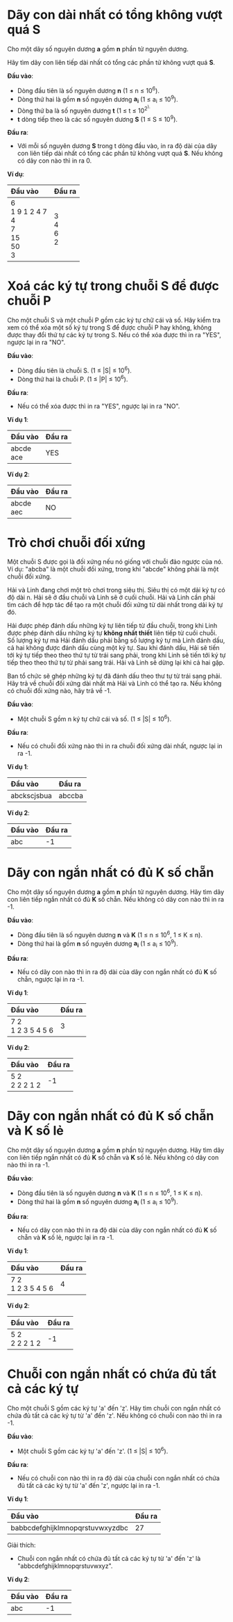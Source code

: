 # Dãy con dài nhất có tổng không vượt quá S

Cho một dãy số nguyên dương **a** gồm **n** phần tử nguyên dương. 

Hãy tìm dãy con liên tiếp dài nhất có tổng các phần tử không vượt quá **S**.

**Đầu vào**:

- Dòng đầu tiên là số nguyên dương **n** (1 ≤ n ≤ 10<sup>6</sup>).
- Dòng thứ hai là gồm **n** số nguyên dương **a<sub>i</sub>** (1 ≤ a<sub>i</sub> ≤ 10<sup>9</sup>).
- Dòng thứ ba là số nguyên dương **t** (1 ≤ t ≤ 10<sup>2<sup>).
- **t** dòng tiếp theo là các số nguyên dương **S** (1 ≤ S ≤ 10<sup>9</sup>).

**Đầu ra**:

- Với mỗi số nguyên dương **S** trong t dòng đầu vào, in ra độ dài của dãy con liên tiếp dài nhất có tổng các phần tử không vượt quá **S**. Nếu không có dãy con nào thì in ra 0.

**Ví dụ**:

|Đầu vào|Đầu ra|
|:---|:---|
|6<br>1 9 1 2 4 7<br>4<br>7<br>15<br>50<br>3|3<br>4<br>6<br>2|

# Xoá các ký tự trong chuỗi S để được chuỗi P

Cho một chuỗi S và một chuỗi P gồm các ký tự chữ cái và số. Hãy kiểm tra xem có thể xóa một số ký tự trong S để được chuỗi P hay không, không được thay đổi thứ tự các ký tự trong S.
Nếu có thể xóa được thì in ra "YES", ngược lại in ra "NO".

**Đầu vào**:

- Dòng đầu tiên là chuỗi S. (1 ≤ |S| ≤ 10<sup>6</sup>).
- Dòng thứ hai là chuỗi P. (1 ≤ |P| ≤ 10<sup>6</sup>).

**Đầu ra**:

- Nếu có thể xóa được thì in ra "YES", ngược lại in ra "NO".

**Ví dụ 1**:

|Đầu vào|Đầu ra|
|:---|:---|
|abcde<br>ace|YES|

**Ví dụ 2**:

|Đầu vào|Đầu ra|
|:---|:---|
|abcde<br>aec|NO|

# Trò chơi chuỗi đối xứng

Một chuỗi S được gọi là đối xứng nếu nó giống với chuỗi đảo ngược của nó. Ví dụ: "abcba" là một chuỗi đối xứng, trong khi "abcde" không phải là một chuỗi đối xứng.

Hải và Linh đang chơi một trò chơi trong siêu thị. Siêu thị có một dải ký tự có độ dài n. Hải sẽ ở đầu chuỗi và Linh sẽ ở cuối chuỗi. Hải và Linh cần phải tìm cách để hợp tác để tạo ra một chuỗi đối xứng từ dài nhất trong dải ký tự đó. 

Hải được phép đánh dấu những ký tự liên tiếp từ đầu chuỗi, trong khi Linh được phép đánh dấu những ký tự **không nhất thiết** liên tiếp từ cuối chuỗi. Số lượng ký tự mà Hải đánh dấu phải bằng số lượng ký tự mà Linh đánh dấu, cả hai không được đánh dấu cùng một ký tự. Sau khi đánh dấu, Hải sẽ tiến tới ký tự tiếp theo theo thứ tự từ trái sang phải, trong khi Linh sẽ tiến tới ký tự tiếp theo theo thứ tự từ phải sang trái. Hải và Linh sẽ dừng lại khi cả hai gặp.

Ban tổ chức sẽ ghép những ký tự đã đánh dấu theo thư tự từ trái sang phải. Hãy trả về chuỗi đối xứng dài nhất mà Hải và Linh có thể tạo ra. Nếu không có chuỗi đối xứng nào, hãy trả về -1.

**Đầu vào**:

- Một chuỗi S gồm n ký tự chữ cái và số. (1 ≤ |S| ≤ 10<sup>6</sup>).

**Đầu ra**:

- Nếu có chuỗi đối xứng nào thì in ra chuỗi đối xứng dài nhất, ngược lại in ra -1.

**Ví dụ 1**:

|Đầu vào|Đầu ra|
|:---|:---|
|abckscjsbua| abccba|

**Ví dụ 2**:

|Đầu vào|Đầu ra|
|:---|:---|
|abc| -1|

# Dãy con ngắn nhất có đủ K số chẵn

Cho một dãy số nguyên dương **a** gồm **n** phần tử nguyên dương.
Hãy tìm dãy con liên tiếp ngắn nhất có đủ **K** số chẵn. Nếu không có dãy con nào thì in ra -1.

**Đầu vào**:
- Dòng đầu tiên là số nguyên dương **n** và **K** (1 ≤ n ≤ 10<sup>6</sup>, 1 ≤ K ≤ n).
- Dòng thứ hai là gồm **n** số nguyên dương **a<sub>i</sub>** (1 ≤ a<sub>i</sub> ≤ 10<sup>9</sup>).

**Đầu ra**:
- Nếu có dãy con nào thì in ra độ dài của dãy con ngắn nhất có đủ **K** số chẵn, ngược lại in ra -1.

**Ví dụ 1**:

|Đầu vào|Đầu ra|
|:---|:---|
|7 2<br>1 2 3 5 4 5 6|3|

**Ví dụ 2**:

|Đầu vào|Đầu ra|
|:---|:---|
|5 2<br>2 2 2 1 2|-1|

# Dãy con ngắn nhất có đủ K số chẵn và K số lẻ

Cho một dãy số nguyên dương **a** gồm **n** phần tử nguyên dương.
Hãy tìm dãy con liên tiếp ngắn nhất có đủ **K** số chẵn và **K** số lẻ. Nếu không có dãy con nào thì in ra -1.

**Đầu vào**:

- Dòng đầu tiên là số nguyên dương **n** và **K** (1 ≤ n ≤ 10<sup>6</sup>, 1 ≤ K ≤ n).
- Dòng thứ hai là gồm **n** số nguyên dương **a<sub>i</sub>** (1 ≤ a<sub>i</sub> ≤ 10<sup>9</sup>).

**Đầu ra**:
- Nếu có dãy con nào thì in ra độ dài của dãy con ngắn nhất có đủ **K** số chẵn và **K** số lẻ, ngược lại in ra -1.

**Ví dụ 1**:

|Đầu vào|Đầu ra|
|:---|:---|
|7 2<br>1 2 3 5 4 5 6|4|

**Ví dụ 2**:

|Đầu vào|Đầu ra|
|:---|:---|
|5 2<br>2 2 2 1 2|-1|

# Chuỗi con ngắn nhất có chứa đủ tất cả các ký tự

Cho một chuỗi S gồm các ký tự 'a' đến 'z'. Hãy tìm chuỗi con ngắn nhất có chứa đủ tất cả các ký tự từ 'a' đến 'z'. Nếu không có chuỗi con nào thì in ra -1.

**Đầu vào**:

- Một chuỗi S gồm các ký tự 'a' đến 'z'. (1 ≤ |S| ≤ 10<sup>6</sup>).

**Đầu ra**:

- Nếu có chuỗi con nào thì in ra độ dài của chuỗi con ngắn nhất có chứa đủ tất cả các ký tự từ 'a' đến 'z', ngược lại in ra -1.

**Ví dụ 1**:

|Đầu vào|Đầu ra|
|:---|:---|
|babbcdefghijklmnopqrstuvwxyzdbc|27|

Giải thích:
- Chuỗi con ngắn nhất có chứa đủ tất cả các ký tự từ 'a' đến 'z' là "abbcdefghijklmnopqrstuvwxyz".

**Ví dụ 2**:

|Đầu vào|Đầu ra|
|:---|:---|
|abc| -1|

